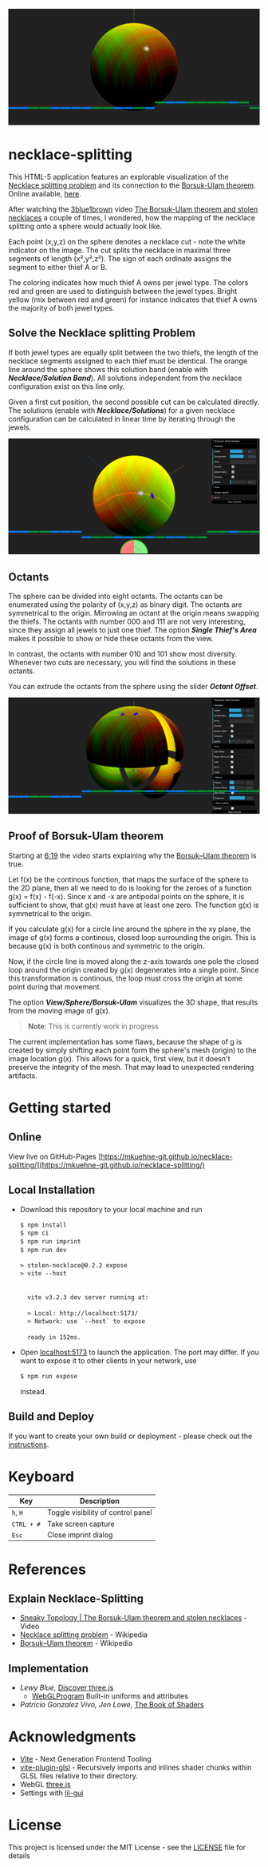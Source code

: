 ![Necklace-splitting](./src/images/necklace.png)
# necklace-splitting
This HTML-5 application features an explorable visualization of the [Necklace splitting problem](https://en.wikipedia.org/wiki/Necklace_splitting_problem) and its connection to the [Borsuk-Ulam theorem](https://en.wikipedia.org/wiki/Borsuk%E2%80%93Ulam_theorem). Online available, [here](https://mkuehne-git.github.io/necklace-splitting/).

After watching the [3blue1brown](https://www.youtube.com/channel/UCYO_jab_esuFRV4b17AJtAw) video [The Borsuk-Ulam theorem and stolen necklaces](https://youtu.be/yuVqxCSsE7c) a couple of times, I wondered, how the mapping of the necklace splitting onto a sphere would actually look like.

Each point (x,y,z) on the sphere denotes a necklace cut - note the white indicator on the image. The cut splits the necklace in maximal three segments of length (x²,y²,z²). The sign of each ordinate assigns the segment to either thief A or B.

The coloring indicates how much thief A owns per jewel type. The colors red and green are used to distinguish between the jewel types. Bright yellow (mix between red and green) for instance indicates that thief A owns the majority of both jewel types.

## Solve the Necklace splitting Problem
If both jewel types are equally split between the two thiefs, the length of the necklace segments assigned to each thief must be identical. The orange line around the sphere shows this solution band (enable with ***Necklace/Solution Band***). All solutions independent from the necklace configuration exist on this line only.

Given a first cut position, the second possible cut can be calculated directly. The solutions (enable with ***Necklace/Solutions***) for a given necklace configuration can be calculated in linear time by iterating through the jewels.

![Solving necklace-split](./src/images/necklace-with-solution.png)

## Octants
The sphere can be divided into eight octants. The octants can be enumerated using the polarity of (x,y,z) as binary digit. The octants are symmetrical to the origin. Mirrowing an octant at the origin means swapping the thiefs. The octants with number 000 and 111 are not very interesting, since they assign all jewels to just one thief. The option ***Single Thief's Area*** makes it possible to show or hide these octants from the view.

In contrast, the octants with number 010 and 101 show most diversity. Whenever two cuts are necessary, you will find the solutions in these octants.

You can extrude the octants from the sphere using the slider ***Octant Offset***.

![necklace-octants-removed](./src/images/necklace-octants.png)

## Proof of Borsuk-Ulam theorem

Starting at [6:19](https://youtu.be/yuVqxCSsE7c?t=379) the video starts explaining why the [Borsuk–Ulam theorem](https://en.wikipedia.org/wiki/Borsuk%E2%80%93Ulam_theorem) is true.

Let f(x) be the continous function, that maps the surface of the sphere to the 2D plane, then all we need to do is looking for the zeroes of a function g(x) = f(x) - f(-x). Since x and -x are antipodal points on the sphere, it is sufficient to show, that g(x) must have at least one zero. The function g(x) is symmetrical to the origin. 

If you calculate g(x) for a circle line around the sphere in the xy plane, the image of g(x) forms a continous, closed loop surrounding the origin. This is because g(x) is both continous and symmetric to the origin. 

Now, if the circle line is moved along the z-axis towards one pole the closed loop around the origin created by g(x) degenerates into a single point. Since this transformation is continous, the loop must cross the origin at some point during that movement.

The option ***View/Sphere/Borsuk-Ulam*** visualizes the 3D shape, that results from the moving image of g(x). 

> **Note**: This is currently work in progress

The current implementation has some flaws, because the shape of g is created by simply shifting each point form the sphere's mesh (origin) to the image location g(x). This allows for a quick, first view, but it doesn't preserve the integrity of the mesh. That may lead to unexpected rendering artifacts.

# Getting started

## Online
View live on GitHub-Pages [https://mkuehne-git.github.io/necklace-splitting/](https://mkuehne-git.github.io/necklace-splitting/)

## Local Installation
* Download this repository to your local machine and run

    ```bash
    $ npm install
    $ npm ci
    $ npm run imprint
    $ npm run dev
    ```

    ```
    > stolen-necklace@0.2.2 expose
    > vite --host

    
      vite v3.2.3 dev server running at:

      > Local: http://localhost:5173/
      > Network: use `--host` to expose

      ready in 152ms.
    ```

* Open [localhost:5173](http://localhost:5173) to launch the application. The port may differ. If you want to expose it to other clients in your network, use

    ```bash
    $ npm run expose
    ```  
    instead.
   
## Build and Deploy

If you want to create your own build or deployment - please check out the [instructions](BUILD.md).

# Keyboard

|Key|Description|
|---|---|
|```h```, ```H```|Toggle visibility of control panel|
|```CTRL + #```|Take screen capture|
|```Esc```|Close imprint dialog|

# References

## Explain Necklace-Splitting

* [Sneaky Topology | The Borsuk-Ulam theorem and stolen necklaces](https://youtu.be/yuVqxCSsE7c) - Video
* [Necklace splitting problem](https://en.wikipedia.org/wiki/Necklace_splitting_problem) - Wikipedia
* [Borsuk–Ulam theorem](https://en.wikipedia.org/wiki/Borsuk%E2%80%93Ulam_theorem) - Wikipedia

## Implementation

* *Lewy Blue,* [Discover three.js](https://discoverthreejs.com/)
    * [WebGLProgram](https://threejs.org/docs/#api/en/renderers/webgl/WebGLProgram) Built-in uniforms and attributes
* *Patricio Gonzalez Vivo, Jen Lowe,* [The Book of Shaders](https://thebookofshaders.com/)

# Acknowledgments

* [Vite](https://github.com/vitejs/vite) - Next Generation Frontend Tooling
* [vite-plugin-glsl](https://www.npmjs.com/package/vite-plugin-glsl) - Recursively imports and inlines shader chunks within GLSL files relative to their directory.
* WebGL [three.js](https://threejs.org/)
* Settings with [lil-gui](https://github.com/georgealways/lil-gui)

# License

This project is licensed under the MIT License - see the [LICENSE](https://github.com/mkuehne-git/necklace-splitting/blob/main/LICENSE) file for details
